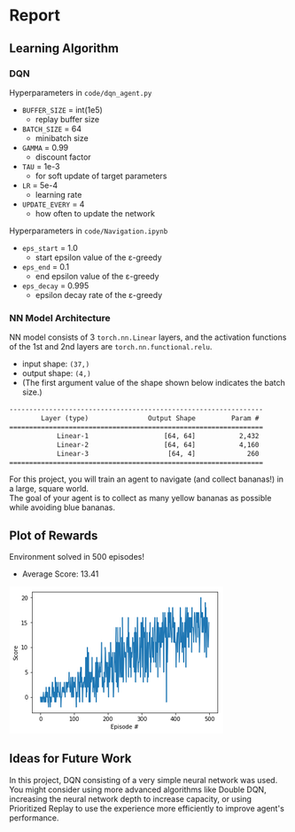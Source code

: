 # Report

## Learning Algorithm

### DQN
Hyperparameters in `code/dqn_agent.py`

- `BUFFER_SIZE` = int(1e5)
	- replay buffer size
- `BATCH_SIZE` = 64
	- minibatch size
- `GAMMA` = 0.99
	- discount factor
- `TAU` = 1e-3
	- for soft update of target parameters
- `LR` = 5e-4
	- learning rate 
- `UPDATE_EVERY` = 4
	- how often to update the network
		
Hyperparameters in `code/Navigation.ipynb`
- `eps_start` = 1.0
	- start epsilon value of the ε-greedy
- `eps_end` = 0.1
	- end epsilon value of the ε-greedy
- `eps_decay` = 0.995
	- epsilon decay rate of the ε-greedy

### NN Model Architecture
NN model consists of 3 `torch.nn.Linear` layers, and the activation functions of the 1st and 2nd layers are `torch.nn.functional.relu`.
- input shape: `(37,)`
- output shape: `(4,)`
- (The first argument value of the shape shown below indicates the batch size.)

```
----------------------------------------------------------------
        Layer (type)               Output Shape         Param #
================================================================
            Linear-1                   [64, 64]           2,432
            Linear-2                   [64, 64]           4,160
            Linear-3                    [64, 4]             260
================================================================
```

For this project, you will train an agent to navigate (and collect bananas!) in a large, square world.  
The goal of your agent is to collect as many yellow bananas as possible while avoiding blue bananas.  

## Plot of Rewards
Environment solved in 500 episodes!
- Average Score: 13.41

![ex_screenshot](./plot.png)

## Ideas for Future Work
In this project, DQN consisting of a very simple neural network was used. You might consider using more advanced algorithms like Double DQN, increasing the neural network depth to increase capacity, or using Prioritized Replay to use the experience more efficiently to improve agent's performance.